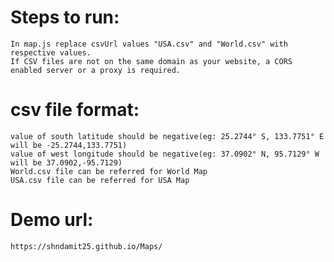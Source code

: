 # Steps to run:
    In map.js replace csvUrl values "USA.csv" and "World.csv" with respective values.
    If CSV files are not on the same domain as your website, a CORS enabled server or a proxy is required.

# csv file format:
    value of south latitude should be negative(eg: 25.2744° S, 133.7751° E will be -25.2744,133.7751)
    value of west longitude should be negative(eg: 37.0902° N, 95.7129° W will be 37.0902,-95.7129)
    World.csv file can be referred for World Map
    USA.csv file can be referred for USA Map


# Demo url:
    https://shndamit25.github.io/Maps/
